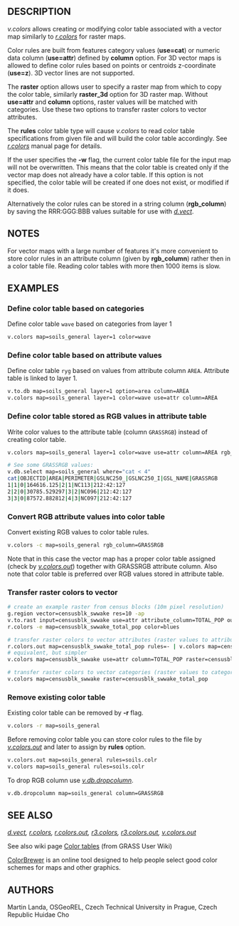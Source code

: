## DESCRIPTION

*v.colors* allows creating or modifying color table associated with a
vector map similarly to *[r.colors](r.colors.md)* for raster maps.

Color rules are built from features category values (**use=cat**) or
numeric data column (**use=attr**) defined by **column** option. For 3D
vector maps is allowed to define color rules based on points or
centroids z-coordinate (**use=z**). 3D vector lines are not supported.

The **raster** option allows user to specify a raster map from which to
copy the color table, similarly **raster_3d** option for 3D raster map.
Without **use=attr** and **column** options, raster values will be
matched with categories. Use these two options to transfer raster colors
to vector attributes.

The **rules** color table type will cause *v.colors* to read color table
specifications from given file and will build the color table
accordingly. See *[r.colors](r.colors.md)* manual page for details.

If the user specifies the **-w** flag, the current color table file for
the input map will not be overwritten. This means that the color table
is created only if the vector map does not already have a color table.
If this option is not specified, the color table will be created if one
does not exist, or modified if it does.

Alternatively the color rules can be stored in a string column
(**rgb_column**) by saving the RRR:GGG:BBB values suitable for use with
*[d.vect](d.vect.md)*.

## NOTES

For vector maps with a large number of features it's more convenient to
store color rules in an attribute column (given by **rgb_column**)
rather then in a color table file. Reading color tables with more then
1000 items is slow.

## EXAMPLES

### Define color table based on categories

Define color table `wave` based on categories from layer 1

```bash
v.colors map=soils_general layer=1 color=wave
```

### Define color table based on attribute values

Define color table `ryg` based on values from attribute column `AREA`.
Attribute table is linked to layer 1.

```bash
v.to.db map=soils_general layer=1 option=area column=AREA
v.colors map=soils_general layer=1 color=wave use=attr column=AREA
```

### Define color table stored as RGB values in attribute table

Write color values to the attribute table (column `GRASSRGB`) instead of
creating color table.

```bash
v.colors map=soils_general layer=1 color=wave use=attr column=AREA rgb_column=GRASSRGB

# See some GRASSRGB values:
v.db.select map=soils_general where="cat < 4"
cat|OBJECTID|AREA|PERIMETER|GSLNC250_|GSLNC250_I|GSL_NAME|GRASSRGB
1|1|0|164616.125|2|1|NC113|212:42:127
2|2|0|30785.529297|3|2|NC096|212:42:127
3|3|0|87572.882812|4|3|NC097|212:42:127
```

### Convert RGB attribute values into color table

Convert existing RGB values to color table rules.

```bash
v.colors -c map=soils_general rgb_column=GRASSRGB
```

Note that in this case the vector map has a proper color table assigned
(check by *[v.colors.out](v.colors.out.md)*) together with GRASSRGB
attribute column. Also note that color table is preferred over RGB
values stored in attribute table.

### Transfer raster colors to vector

```bash
# create an example raster from census blocks (10m pixel resolution)
g.region vector=censusblk_swwake res=10 -ap
v.to.rast input=censusblk_swwake use=attr attribute_column=TOTAL_POP output=censusblk_swwake_total_pop
r.colors -e map=censusblk_swwake_total_pop color=blues

# transfer raster colors to vector attributes (raster values to attributes)
r.colors.out map=censusblk_swwake_total_pop rules=- | v.colors map=censusblk_swwake use=attr column=TOTAL_POP rules=-
# equivalent, but simpler
v.colors map=censusblk_swwake use=attr column=TOTAL_POP raster=censusblk_swwake_total_pop

# transfer raster colors to vector categories (raster values to categories)
v.colors map=censusblk_swwake raster=censusblk_swwake_total_pop
```

### Remove existing color table

Existing color table can be removed by **-r** flag.

```bash
v.colors -r map=soils_general
```

Before removing color table you can store color rules to the file by
*[v.colors.out](v.colors.out.md)* and later to assign by **rules**
option.

```bash
v.colors.out map=soils_general rules=soils.colr
v.colors map=soils_general rules=soils.colr
```

To drop RGB column use *[v.db.dropcolumn](v.db.dropcolumn.md)*.

```bash
v.db.dropcolumn map=soils_general column=GRASSRGB
```

## SEE ALSO

*[d.vect](d.vect.md), [r.colors](r.colors.md),
[r.colors.out](r.colors.out.md), [r3.colors](r3.colors.md),
[r3.colors.out](r3.colors.out.md), [v.colors.out](v.colors.out.md)*

See also wiki page [Color
tables](https://grasswiki.osgeo.org/wiki/Color_tables) (from GRASS User
Wiki)

[ColorBrewer](https://colorbrewer2.org) is an online tool designed to
help people select good color schemes for maps and other graphics.

## AUTHORS

Martin Landa, OSGeoREL, Czech Technical University in Prague, Czech
Republic
Huidae Cho
